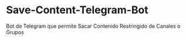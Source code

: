 # Save-Content-Telegram-Bot
Bot de Telegram que permite Sacar Contenido Restringido de Canales o Grupos 
